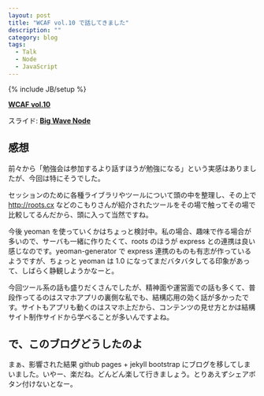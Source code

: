 ```yaml
---
layout: post
title: "WCAF vol.10 で話してきました"
description: ""
category: blog
tags:
  - Talk
  - Node
  - JavaScript
---
```

{% include JB/setup %}

**[WCAF vol.10](http://wcaf.github.io/seminar/10/)**

スライド: **[Big Wave Node](/slides/wcaf-vol.10-big-wave-node/)**

## 感想

前々から「勉強会は参加するより話すほうが勉強になる」という実感はありましたが、今回は特にそうでした。

セッションのために各種ライブラリやツールについて頭の中を整理し、その上で <http://roots.cx> などのこもりさんが紹介されたツールをその場で触ってその場で比較してるんだから、頭に入って当然ですね。

今後 yeoman を使っていくかはちょっと検討中。私の場合、趣味で作る場合が多いので、サーバも一緒に作りたくて、roots のほうが express との連携は良い感じなのです。yeoman-generator で express 連携のものも有志が作っているようですが、ちょっと yeoman は 1.0 になってまだバタバタしてる印象があって、しばらく静観しようかなーと。

今回ツール系の話も盛りだくさんでしたが、精神面や運営面での話も多くて、普段作ってるのはスマホアプリの裏側な私でも、結構応用の効く話が多かったです。サイトもアプリも動くのはスマホ上だから、コンテンツの見せ方とかは結構サイト制作サイドから学べることが多いんですよね。

## で、このブログどうしたのよ

まぁ、影響された結果 github pages + jekyll bootstrap にブログを移してしまいました。いやー、楽だね。どんどん楽して行きましょう。とりあえずシェアボタン付けないとなー。
